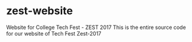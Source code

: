 # zest-website
Website for College Tech Fest - ZEST 2017
This is the entire source code for our website of Tech Fest Zest-2017
